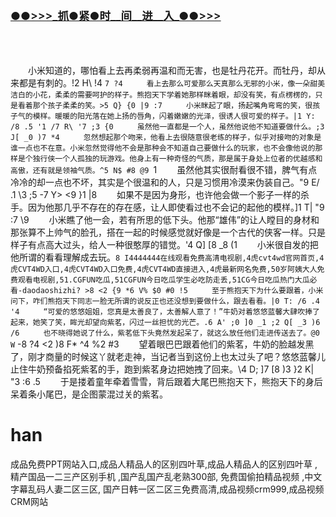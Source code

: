 
</br>

<h3 class="heading-element" style="font-size:1.25em;font-weight:var(--base-text-weight-semibold, 600);color:#1F2328;font-family:-apple-system, BlinkMacSystemFont, &quot;background-color:#FFFFFF;">
	<a href="https://github.k596.com/wFLLq.html">●●&gt;&gt;&gt;_抓●紧●时__间__进__入_●●&gt;&gt;&gt;</a></h3>
</br>

</br>


　　小米知道的，哪怕看上去再柔弱再温和而无害，也是牡丹花开。而牡丹，却从来都是有刺的。!2 H\ !4 `7 ?4 
　　看上去那么可爱那么天真那么无邪的小米，像一朵甜美洁白的小花，柔柔的需要呵护的样子。熊抱天下学着她那样眯着眼，却没有笑，有点楞楞的，只是看着那个孩子柔柔的笑。>5 Q} {0 |9 :7 
　　小米眯起了眼，扬起嘴角弯弯的笑，很孩子气的模样。暖暖的阳光落在她上扬的唇角，闪着嫩嫩的光泽，很诱人很可爱的样子。|1 Y: /8 .5 '1 /7 R\ '7 ;3 {0 
　　虽然他一直都是一个人，虽然他说他不知道要做什么。;3 J[ _0 )7 *4 
　　忽然想起那个吻来，他看上去很随意很老练的样子，似乎对接吻的对象是谁一点也不在意。小米忽然觉得他不会是那种会不知道自己要做什么的玩家，也不会像他说的那样是个独行侠一个人孤独的玩游戏。他身上有一种奇怪的气质，那是属于身处上位者的优越感和高傲，还有就是领袖气质。^5 N$ #8 @9 `1 
　　虽然他其实很耐看很不错，脾气有点冷冷的却一点也不坏，其实是个很温和的人，只是习惯用冷漠来伪装自己。"9 E/ .1 \3 ;5 -7 Y> <9 }1 |8 
　　如果不是因为身形，也许他会做一个影子一样的杀手。因为他那几乎不存在的存在感，让人即使看过也不会记的起他的模样。]1 T| "9 :7 \9 
　　小米瞧了他一会，若有所思的低下头。他那“雄伟”的让人瞠目的身材和那张算不上帅气的脸孔，搭在一起的时候感觉就好像是一个古代的侠客一样。只是样子有点高大过头，给人一种很憨厚的错觉。'4 Q] [8 _8 (1 
　　小米很自发的把他所谓的看看理解成去玩。`8 I4444444在线观看免费高清电视剧,4虎cvt4wd官网首页,4虎CVT4WD入口,4虎CVT4WD入口免费,4虎CVT4WD直接进入,4虎最新网名免费,50岁阿姨大人免费观看电视剧,51.CGFUN吃瓜,51CGFUN今日吃瓜学生必吃防走丢,51CG今日吃瓜热门大瓜必看-daodaoshizhi? >8 <2 {9 *6 V% $0 #0 !5 
　　至于熊抱天下为什么要跟着，小米问下，咋们熊抱天下同志一脸无所谓的说反正也还没想到要做什么，跟去看看。|0 T: /6 .4 '4 
　　“可爱的悠悠姐姐，您真是太善良了，太善解人意了！”牛奶对着悠悠蓝馨大肆吹捧了起来，她笑了笑，眸光却望向紫茗，闪过一丝担忧的光芒。.6 A' ;0 ]0 _1 ;2 Q[ _3 )6 /6 
　　也不晓得她说了什么，紫茗低下头竟然发起呆了，就这么放任他们走进传送去了。@0 W` -8 ?4 <2 )8 F* ^4 %2 #3 
　　望着眼巴巴跟着他们的紫茗，牛奶的脸越发黑了，刚才商量的时候这丫就老走神，当记者当到这份上也太过头了吧？悠悠蓝馨儿止住牛奶预备掐死紫茗的手，跑到紫茗身边把她拽了回来。\4 D; ]7 [8 )3 }2 K| "3 :6 .5 
　　于是搂着童年牵着雪雪，背后跟着大尾巴熊抱天下，熊抱天下的身后呆着条小尾巴，是企图蒙混过关的紫茗。

# han
成品免费PPT网站入口,成品人精品人的区别四叶草,成品人精品人的区别四叶草 ,精产国品一二三产区别手机 ,国产乱国产乱老熟300部, 免费国偷拍精品视频 ,中文字幕乱码人妻二区三区, 国产日韩一区二区三免费高清,成品视频crm999,成品视频CRM网站





















